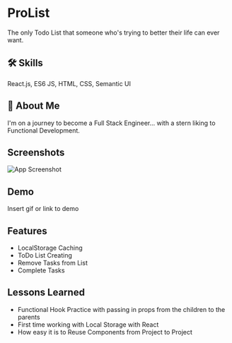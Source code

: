 
# ProList

The only Todo List that someone who's trying to better their life can ever want.


## 🛠 Skills
React.js, ES6 JS, HTML, CSS, Semantic UI

  
## 🚀 About Me
I'm on a journey to become a Full Stack Engineer... with a stern liking to Functional Development.

  
## Screenshots

![App Screenshot](https://via.placeholder.com/468x300?text=App+Screenshot+Here)

  
## Demo

Insert gif or link to demo

  
## Features

- LocalStorage Caching
- ToDo List Creating
- Remove Tasks from List
- Complete Tasks

  
## Lessons Learned

* Functional Hook Practice with passing in props from the children to the parents
* First time working with Local Storage with React
* How easy it is to Reuse Components from Project to Project
  